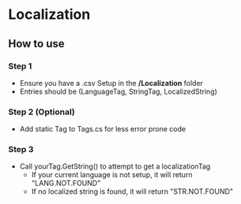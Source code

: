 # Localization

## How to use

### Step 1

- Ensure you have a .csv Setup in the **/Localization** folder
- Entries should be (LanguageTag, StringTag, LocalizedString)

### Step 2 (Optional)

- Add static Tag to Tags.cs for less error prone code

### Step 3

- Call yourTag.GetString() to attempt to get a localizationTag
    - If your current language is not setup, it will return "LANG.NOT.FOUND"
    - If no localized string is found, it will return "STR.NOT.FOUND"